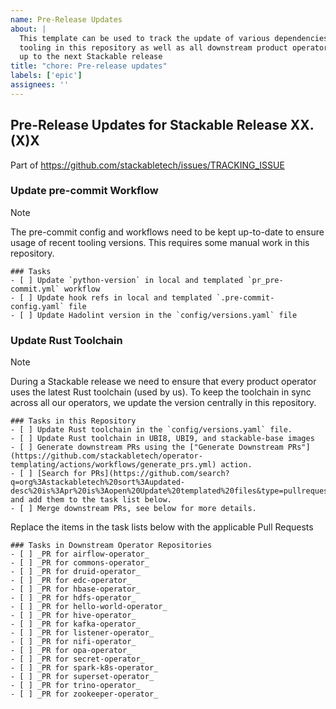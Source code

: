 ```yaml
---
name: Pre-Release Updates
about: |
  This template can be used to track the update of various dependencies and
  tooling in this repository as well as all downstream product operators leading
  up to the next Stackable release
title: "chore: Pre-release updates"
labels: ['epic']
assignees: ''
---
```


<!--
    DO NOT REMOVE THIS COMMENT. It is intended for people who might copy/paste from the previous release issue.
    This was created by an issue template: https://github.com/stackabletech/operator-templating/issues/new/choose.
-->

## Pre-Release Updates for Stackable Release XX.(X)X

<!--
    Replace 'TRACKING_ISSUE' with the applicable release tracking issue number.
-->

Part of <https://github.com/stackabletech/issues/TRACKING_ISSUE>

### Update pre-commit Workflow

> [!NOTE]
> The pre-commit config and workflows need to be kept up-to-date to ensure
> usage of recent tooling versions. This requires some manual work in this
> repository.

```[tasklist]
### Tasks
- [ ] Update `python-version` in local and templated `pr_pre-commit.yml` workflow
- [ ] Update hook refs in local and templated `.pre-commit-config.yaml` file
- [ ] Update Hadolint version in the `config/versions.yaml` file
```

### Update Rust Toolchain

> [!NOTE]
> During a Stackable release we need to ensure that every product operator uses
> the latest Rust toolchain (used by us). To keep the toolchain in sync across
> all our operators, we update the version centrally in this repository.

```[tasklist]
### Tasks in this Repository
- [ ] Update Rust toolchain in the `config/versions.yaml` file.
- [ ] Update Rust toolchain in UBI8, UBI9, and stackable-base images
- [ ] Generate downstream PRs using the ["Generate Downstream PRs"](https://github.com/stackabletech/operator-templating/actions/workflows/generate_prs.yml) action.
- [ ] [Search for PRs](https://github.com/search?q=org%3Astackabletech%20sort%3Aupdated-desc%20is%3Apr%20is%3Aopen%20Update%20templated%20files&type=pullrequests) and add them to the task list below.
- [ ] Merge downstream PRs, see below for more details.
```

Replace the items in the task lists below with the applicable Pull Requests

<!--
    The following list was generated by:

    yq '.repositories[].name' config/repositories.yaml \
    | sort \
    | xargs -I {} echo "- [ ] _PR for {}_"
-->

```[tasklist]
### Tasks in Downstream Operator Repositories
- [ ] _PR for airflow-operator_
- [ ] _PR for commons-operator_
- [ ] _PR for druid-operator_
- [ ] _PR for edc-operator_
- [ ] _PR for hbase-operator_
- [ ] _PR for hdfs-operator_
- [ ] _PR for hello-world-operator_
- [ ] _PR for hive-operator_
- [ ] _PR for kafka-operator_
- [ ] _PR for listener-operator_
- [ ] _PR for nifi-operator_
- [ ] _PR for opa-operator_
- [ ] _PR for secret-operator_
- [ ] _PR for spark-k8s-operator_
- [ ] _PR for superset-operator_
- [ ] _PR for trino-operator_
- [ ] _PR for zookeeper-operator_
```

